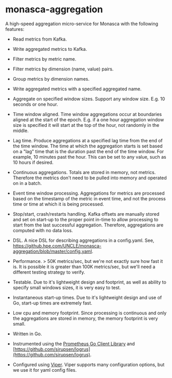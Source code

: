 # monasca-aggregation

A high-speed aggregation micro-service for Monasca with the following features:

* Read metrics from Kafka.

* Write aggregated metrics to Kafka.

* Filter metrics by metric name.

* Filter metrics by dimension (name, value) pairs.

* Group metrics by dimension names.

* Write aggregated metrics with a specified aggregated name.

* Aggregate on specified window sizes. Support any window size. E.g. 10 seconds or one hour.

* Time window aligned. Time window aggregations occur at boundaries aligned at the start of the epoch. E.g. if a one hour aggregation window size is specified it will start at the top of the hour, not randomly in the middle.

* Lag time. Produce aggregations at a specified lag time from the end of the time window. The time at which the aggregation starts is set based on a "lag" time that is the duration past the end of the time window. For example, 10 minutes past the hour. This can be set to any value, such as 10 hours if desired.

* Continuous aggregations. Totals are stored in memory, not metrics. Therefore the metrics don't need to be pulled into memory and operated on in a batch.

* Event time window processing. Aggregations for metrics are processed based on the timestamp of the metric in event time, and not the process time or time at which it is being processed.

* Stop/start, crash/restarts handling. Kafka offsets are manually stored and set on start-up to the proper point in-time to allow processing to start from the last successful aggregation. Therefore, aggregations are computed with no data loss.

* DSL. A nice DSL for describing aggregations in a config.yaml. See, https://github.hpe.com/UNCLE/monasca-aggregation/blob/master/config.yaml.

* Performance. > 50K metrics/sec, but we're not exactly sure how fast it is. It is possible it is greater than 100K metrics/sec, but we'll need a different testing strategy to verify.

* Testable. Due to it's lightweight design and footprint, as well as ability to specify small windows sizes, it is very easy to test.

* Instantaneous start-up times. Due to it's lightweight design and use of Go, start-up times are extremely fast.

* Low cpu and memory footprint. Since processing is continuous and only the aggregations are stored in memory, the memory footprint is very small.

* Written in Go.

* Instrumented using the [Prometheus Go Client Library](https://github.com/prometheus/client_golang) and [https://github.com/sirupsen/logrus](https://github.com/sirupsen/logrus).

* Configured using [Viper](https://github.com/spf13/viper). Viper supports many configuration options, but we use it for yaml config files.

